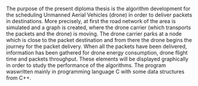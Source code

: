 The purpose of the present diploma thesis is the algorithm development
for the scheduling Unmanned Aerial Vehicles (drone) in order to deliver
packets in destinations. More precisely, at first the road network of the
area is simulated and a graph is created, where the drone carrier (which
transports the packets and the drone) is moving. The drone carrier parks
at a node which is close to the packet destination and from there the
drone begins the journey for the packet delivery. When all the packets
have been delivered, information has been gathered for drone energy
consumption, drone flight time and packets throughput. These elements
will be displayed graphically in order to study the performance of the
algorithms.
The program waswritten mainly in programming language C with some data 
structures from C++.

